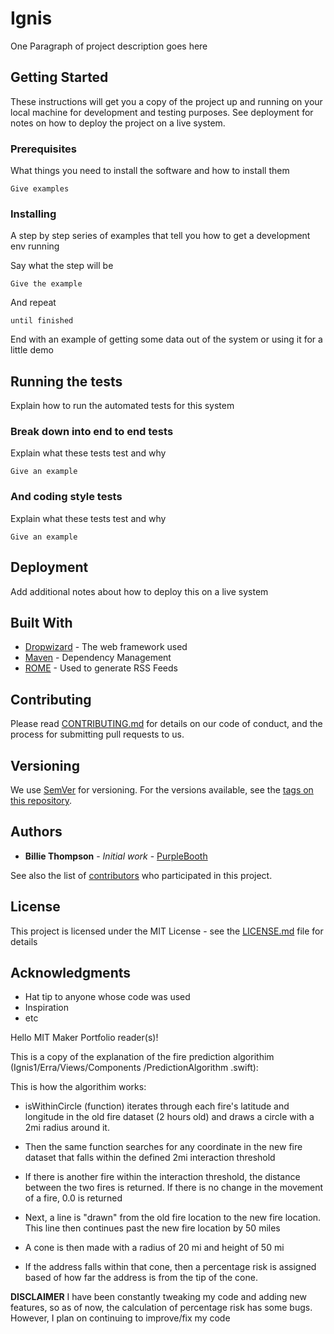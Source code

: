 # Ignis

One Paragraph of project description goes here

## Getting Started

These instructions will get you a copy of the project up and running on your local machine for development and testing purposes. See deployment for notes on how to deploy the project on a live system.

### Prerequisites

What things you need to install the software and how to install them

```
Give examples
```

### Installing

A step by step series of examples that tell you how to get a development env running

Say what the step will be

```
Give the example
```

And repeat

```
until finished
```

End with an example of getting some data out of the system or using it for a little demo

## Running the tests

Explain how to run the automated tests for this system

### Break down into end to end tests

Explain what these tests test and why

```
Give an example
```

### And coding style tests

Explain what these tests test and why

```
Give an example
```

## Deployment

Add additional notes about how to deploy this on a live system

## Built With

* [Dropwizard](http://www.dropwizard.io/1.0.2/docs/) - The web framework used
* [Maven](https://maven.apache.org/) - Dependency Management
* [ROME](https://rometools.github.io/rome/) - Used to generate RSS Feeds

## Contributing

Please read [CONTRIBUTING.md](https://gist.github.com/PurpleBooth/b24679402957c63ec426) for details on our code of conduct, and the process for submitting pull requests to us.

## Versioning

We use [SemVer](http://semver.org/) for versioning. For the versions available, see the [tags on this repository](https://github.com/your/project/tags). 

## Authors

* **Billie Thompson** - *Initial work* - [PurpleBooth](https://github.com/PurpleBooth)

See also the list of [contributors](https://github.com/your/project/contributors) who participated in this project.

## License

This project is licensed under the MIT License - see the [LICENSE.md](LICENSE.md) file for details

## Acknowledgments

* Hat tip to anyone whose code was used
* Inspiration
* etc

Hello MIT Maker Portfolio reader(s)!

This is a copy of the explanation of the fire prediction algorithim (Ignis1/Erra/Views/Components /PredictionAlgorithm .swift):

 
 This is how the algorithim works:
 
 - isWithinCircle (function) iterates through each fire's latitude and longitude in the old fire dataset (2 hours old) and draws a circle with a 2mi radius around it.
 - Then the same function searches for any coordinate in the new fire dataset that falls within the defined 2mi interaction threshold
 - If there is another fire within the interaction threshold, the distance between the two fires is returned. If there is no change in the movement of a fire, 0.0 is returned
 
 - Next, a line is "drawn" from the old fire location to the new fire location. This line then continues past the new fire location by 50 miles
 - A cone is then made with a radius of 20 mi and height of 50 mi
 - If the address falls within that cone, then a percentage risk is assigned based of how far the address is from the tip of the cone.
 
 
 **DISCLAIMER**
 I have been constantly tweaking my code and adding new features, so as of now, the calculation of percentage risk has some bugs. However, I plan on continuing to improve/fix my code
 


